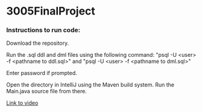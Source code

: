 # 3005FinalProject
### Instructions to run code:
Download the repository. 

Run the .sql ddl and dml files using the following command: "psql -U \<user\> -f \<pathname to ddl.sql\>" and "psql -U \<user\> -f \<pathname to dml.sql\>"

Enter password if prompted.

Open the directory in IntelliJ using the Maven build system. Run the Main.java source file from there.

[Link to video](https://www.youtube.com/watch?v=mIX1GzPzenI)
